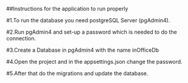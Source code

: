##Instructions for the application to run properly


#1.To run the database you need postgreSQL Server (pgAdmin4).

#2.Run pgAdmin4 and set-up a password which is needed to do the connection.

#3.Create a Database in pgAdmin4 with the name inOfficeDb

#4.Open the project and in the appsettings.json change the password.

#5.After that do the migrations and update the database.